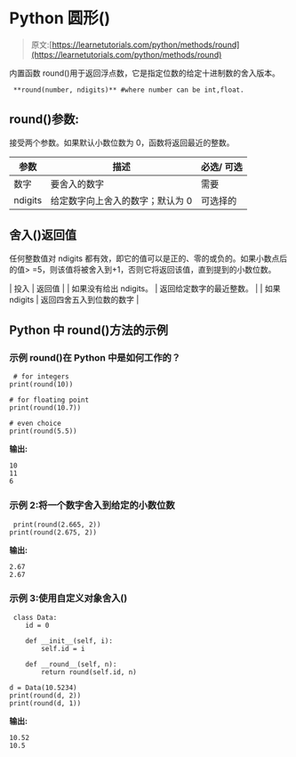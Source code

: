# Python 圆形()

> 原文:[https://learnetutorials.com/python/methods/round](https://learnetutorials.com/python/methods/round)

内置函数 round()用于返回浮点数，它是指定位数的给定十进制数的舍入版本。

```
 **round(number, ndigits)** #where number can be int,float.

```

## round()参数:

接受两个参数。如果默认小数位数为 0，函数将返回最近的整数。

| 参数 | 描述 | 必选/ **可选** |
| --- | --- | --- |
| 数字 | 要舍入的数字 | 需要 |
| ndigits | 给定数字向上舍入的数字；默认为 0 | 可选择的 |

## 舍入()返回值

任何整数值对 ndigits 都有效，即它的值可以是正的、零的或负的。如果小数点后的值> =5，则该值将被舍入到+1，否则它将返回该值，直到提到的小数位数。

| 投入 | 返回值 |
| 如果没有给出 ndigits。 | 返回给定数字的最近整数。 |
| 如果 ndigits | 返回四舍五入到位数的数字 |

## Python 中 round()方法的示例

### 示例 round()在 Python 中是如何工作的？

```
 # for integers
print(round(10))

# for floating point
print(round(10.7))

# even choice
print(round(5.5)) 

```

**输出:**

```
10
11
6
```

### 示例 2:将一个数字舍入到给定的小数位数

```
 print(round(2.665, 2))
print(round(2.675, 2)) 

```

**输出:**

```
2.67
2.67 
```

### 示例 3:使用自定义对象舍入()

```
 class Data:
    id = 0

    def __init__(self, i):
        self.id = i

    def __round__(self, n):
        return round(self.id, n)

d = Data(10.5234)
print(round(d, 2))
print(round(d, 1)) 

```

**输出:**

```
10.52
10.5 
```